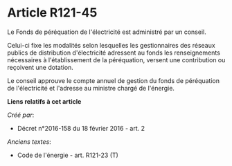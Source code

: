 # Article R121-45

Le Fonds de péréquation de l'électricité est administré par un conseil.

Celui-ci fixe les modalités selon lesquelles les gestionnaires des réseaux publics de distribution d'électricité adressent au
fonds les renseignements nécessaires à l'établissement de la péréquation, versent une contribution ou reçoivent une dotation.

Le conseil approuve le compte annuel de gestion du fonds de péréquation de l'électricité et l'adresse au ministre chargé de
l'énergie.

**Liens relatifs à cet article**

_Créé par_:

  - Décret n°2016-158 du 18 février 2016 - art. 2

_Anciens textes_:

  - Code de l'énergie - art. R121-23 (T)
